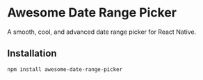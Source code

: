 # Awesome Date Range Picker

A smooth, cool, and advanced date range picker for React Native.

## Installation

```bash
npm install awesome-date-range-picker